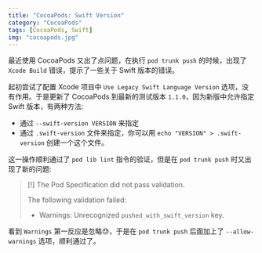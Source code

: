 ```yaml
---
title: "CocoaPods: Swift Version"
category: "CocoaPods"
tags: [CocoaPods, Swift]
img: "cocoapods.jpg"
---
```

最近使用 CocoaPods 又出了点问题，在执行 `pod trunk push` 的时候，出现了 `Xcode Build` 错误，提示了一些关于 Swift 版本的错误。

起初尝试了配置 Xcode 项目中 `Use Legacy Swift Language Version` 选项，没有作用。于是更新了 CocoaPods 到最新的测试版本 `1.1.0`，因为新版中允许指定 Swift 版本，有两种方法:

* 通过 `--swift-version VERSION` 来指定
* 通过 `.swift-version` 文件来指定，你可以用 `echo "VERSION" > .swift-version` 创建一个这个文件。

这一操作顺利通过了 `pod lib lint` 指令的验证，但是在 `pod trunk push` 时又出现了新的问题:

> [!] The Pod Specification did not pass validation.
>
> The following validation failed:
>
> - Warnings: Unrecognized `pushed_with_swift_version` key.

看到 `Warnings` 第一反应是忽略😓，于是在 `pod trunk push` 后面加上了 `--allow-warnings` 选项，顺利通过了。
